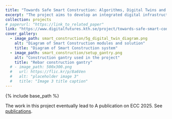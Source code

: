 ```yaml
---
title: "Towards Safe Smart Construction: Algorithms, Digital Twins and Infrastructures"
excerpt: "The project aims to develop an integrated digital infrastructure system to enhance the level of automation for smart construction. The initial goal will involve the creation of models for the digital twin of the robotic environment on construction sites. The digital twin will be used for remote real-time monitoring, prediction, optimization and multi-robot task planning and control. The results will be tested and applied to a practical Skanska use case."
collection: projects
# paperurl: "https://link_to_related_paper"
link: "https://www.digitalfutures.kth.se/project/towards-safe-smart-construction-algorithms-digital-twins-and-infrastructures/"
cover_gallery:
  - image_path: smart_construction/5g_digital_twin_diagram.png
    alt: "Diagram of Smart Construction modules and solution"
    title: "Diagram of Smart Construction system"
  - image_path: smart_construction/setup_gantry.png
    alt: "Construction gantry used in the project"
    title: "Rebar construction gantry"
  # - image_path: 500x300.png
  #   url: https://flic.kr/p/8a6Ven
  #   alt: "placeholder image 3"
  #   title: "Image 3 title caption"
---
```


{% include base_path %}

The work in this project eventually lead to A publication on ECC 2025. See [publications]({{base_path}}/publications/2025ECC_visualServo).
